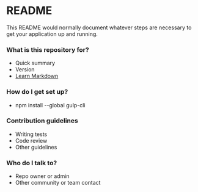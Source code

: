 # README #

This README would normally document whatever steps are necessary to get your application up and running.

### What is this repository for? ###

* Quick summary
* Version
* [Learn Markdown](https://bitbucket.org/tutorials/markdowndemo)

### How do I get set up? ###

* npm install --global gulp-cli


### Contribution guidelines ###

* Writing tests
* Code review
* Other guidelines

### Who do I talk to? ###

* Repo owner or admin
* Other community or team contact